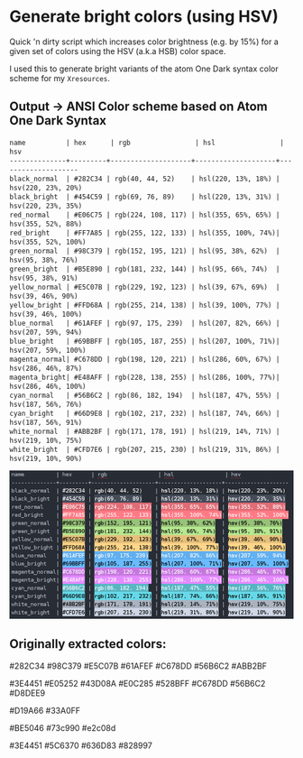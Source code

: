 # Generate bright colors (using HSV)

Quick 'n dirty script which increases color brightness (e.g. by 15%) for a given
set of colors using the HSV (a.k.a HSB) color space.

I used this to generate bright variants of the atom One Dark syntax color scheme
for my `Xresources`.

## Output -> ANSI Color scheme based on Atom One Dark Syntax

```
name          | hex      | rgb                | hsl                | hsv
--------------+---------+--------------------+--------------------+--------------------
black_normal  | #282C34 | rgb(40, 44, 52)    | hsl(220, 13%, 18%) | hsv(220, 23%, 20%)
black_bright  | #454C59 | rgb(69, 76, 89)    | hsl(220, 13%, 31%) | hsv(220, 23%, 35%)
red_normal    | #E06C75 | rgb(224, 108, 117) | hsl(355, 65%, 65%) | hsv(355, 52%, 88%)
red_bright    | #FF7A85 | rgb(255, 122, 133) | hsl(355, 100%, 74%)| hsv(355, 52%, 100%)
green_normal  | #98C379 | rgb(152, 195, 121) | hsl(95, 38%, 62%)  | hsv(95, 38%, 76%)
green_bright  | #B5E890 | rgb(181, 232, 144) | hsl(95, 66%, 74%)  | hsv(95, 38%, 91%)
yellow_normal | #E5C07B | rgb(229, 192, 123) | hsl(39, 67%, 69%)  | hsv(39, 46%, 90%)
yellow_bright | #FFD68A | rgb(255, 214, 138) | hsl(39, 100%, 77%) | hsv(39, 46%, 100%)
blue_normal   | #61AFEF | rgb(97, 175, 239)  | hsl(207, 82%, 66%) | hsv(207, 59%, 94%)
blue_bright   | #69BBFF | rgb(105, 187, 255) | hsl(207, 100%, 71%)| hsv(207, 59%, 100%)
magenta_normal| #C678DD | rgb(198, 120, 221) | hsl(286, 60%, 67%) | hsv(286, 46%, 87%)
magenta_bright| #E48AFF | rgb(228, 138, 255) | hsl(286, 100%, 77%)| hsv(286, 46%, 100%)
cyan_normal   | #56B6C2 | rgb(86, 182, 194)  | hsl(187, 47%, 55%) | hsv(187, 56%, 76%)
cyan_bright   | #66D9E8 | rgb(102, 217, 232) | hsl(187, 74%, 66%) | hsv(187, 56%, 91%)
white_normal  | #ABB2BF | rgb(171, 178, 191) | hsl(219, 14%, 71%) | hsv(219, 10%, 75%)
white_bright  | #CFD7E6 | rgb(207, 215, 230) | hsl(219, 31%, 86%) | hsv(219, 10%, 90%)
```

![screen](https://raw.githubusercontent.com/ch1bo/bright-colors/master/screen.png)

## Originally extracted colors:

#282C34
#98C379
#E5C07B
#61AFEF
#C678DD
#56B6C2
#ABB2BF

#3E4451
#E05252
#43D08A
#E0C285
#528BFF
#C678DD
#56B6C2
#D8DEE9

#D19A66
#33A0FF

#BE5046
#73c990
#e2c08d

#3E4451
#5C6370
#636D83
#828997
```
